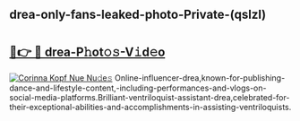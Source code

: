 ## drea-only-fans​-leaked-photo​-Private-(qslzl)


# <h2><a href="https://mediaupload.pro?title=drea&ref=git">🔗👉 🔴 drea-P𝚑ot𝚘𝚜-V𝚒d𝚎o</a></h2>

[![Corinna Kopf Nue Nu𝚍e𝚜](https://i.imgur.com/0qMVB7G.gif)](https://mediaupload.pro?title=drea&ref=git)
Online-influencer-drea,known-for-publishing-dance-and-lifestyle-content,-including-performances-and-vlogs-on-social-media-platforms.Brilliant-ventriloquist-assistant-drea,celebrated-for-their-exceptional-abilities-and-accomplishments-in-assisting-ventriloquists.  
